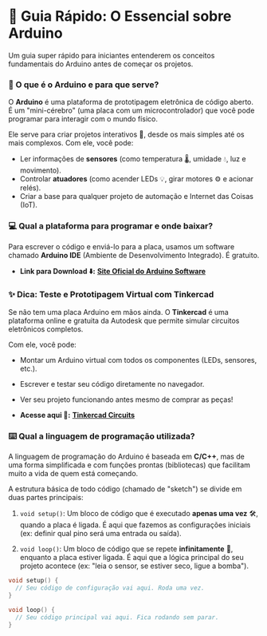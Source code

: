 # 🚀 Guia Rápido: O Essencial sobre Arduino

Um guia super rápido para iniciantes entenderem os conceitos fundamentais do Arduino antes de começar os projetos.

### 🧠 O que é o Arduino e para que serve?

O **Arduino** é uma plataforma de prototipagem eletrônica de código aberto. É um "mini-cérebro" (uma placa com um microcontrolador) que você pode programar para interagir com o mundo físico.

Ele serve para criar projetos interativos 🤖, desde os mais simples até os mais complexos. Com ele, você pode:
-   Ler informações de **sensores** (como temperatura 🌡️, umidade 💧, luz e movimento).
-   Controlar **atuadores** (como acender LEDs 💡, girar motores ⚙️ e acionar relés).
-   Criar a base para qualquer projeto de automação e Internet das Coisas (IoT).

### 💻 Qual a plataforma para programar e onde baixar?

Para escrever o código e enviá-lo para a placa, usamos um software chamado **Arduino IDE** (Ambiente de Desenvolvimento Integrado). É gratuito.

-   **Link para Download ⬇️:** [**Site Oficial do Arduino Software**](https://www.arduino.cc/en/software)

### ✨ Dica: Teste e Prototipagem Virtual com Tinkercad

Se não tem uma placa Arduino em mãos ainda. O **Tinkercad** é uma plataforma online e gratuita da Autodesk que permite simular circuitos eletrônicos completos.

Com ele, você pode:
-   Montar um Arduino virtual com todos os componentes (LEDs, sensores, etc.).
-   Escrever e testar seu código diretamente no navegador.
-   Ver seu projeto funcionando antes mesmo de comprar as peças!

-   **Acesse aqui 🔌:** [**Tinkercad Circuits**](https://www.tinkercad.com/circuits)

### ⌨️ Qual a linguagem de programação utilizada?

A linguagem de programação do Arduino é baseada em **C/C++**, mas de uma forma simplificada e com funções prontas (bibliotecas) que facilitam muito a vida de quem está começando.

A estrutura básica de todo código (chamado de "sketch") se divide em duas partes principais:

1.  `void setup()`: Um bloco de código que é executado **apenas uma vez** 🛠️, quando a placa é ligada. É aqui que fazemos as configurações iniciais (ex: definir qual pino será uma entrada ou saída).

2.  `void loop()`: Um bloco de código que se repete **infinitamente** 🔄, enquanto a placa estiver ligada. É aqui que a lógica principal do seu projeto acontece (ex: "leia o sensor, se estiver seco, ligue a bomba").

```cpp
void setup() {
  // Seu código de configuração vai aqui. Roda uma vez.
}

void loop() {
  // Seu código principal vai aqui. Fica rodando sem parar.
}
